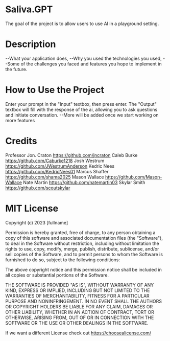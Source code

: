 # Saliva.GPT

The goal of the project is to allow users to use AI in a playground setting.

# Description

--What your application does,
--Why you used the technologies you used,
--Some of the challenges you faced and features you hope to implement in the future.

# How to Use the Project

Enter your prompt in the "Input" textbox, then press enter. The "Output" textbox will fill
with the response of the ai, allowing you to ask questions and initiate conversation.
--More will be added once we start working on more features

# Credits

Professor Jon. Craton https://github.com/jncraton
Caleb Burke https://github.com/Caburke1218
Josh Westrum https://github.com/JWestrumAnderson
Kedric Nees https://github.com/KedricNees01
Marcus Shaffer https://github.com/shama2025
Mason Wallace https://github.com/Mason-Wallace
Nate Martin https://github.com/natemartin03
Skylar Smith https://github.com/scoutskylar

# MIT License

Copyright (c) 2023 [fullname]

Permission is hereby granted, free of charge, to any person obtaining a copy
of this software and associated documentation files (the "Software"), to deal
in the Software without restriction, including without limitation the rights
to use, copy, modify, merge, publish, distribute, sublicense, and/or sell
copies of the Software, and to permit persons to whom the Software is
furnished to do so, subject to the following conditions:

The above copyright notice and this permission notice shall be included in all
copies or substantial portions of the Software.

THE SOFTWARE IS PROVIDED "AS IS", WITHOUT WARRANTY OF ANY KIND, EXPRESS OR
IMPLIED, INCLUDING BUT NOT LIMITED TO THE WARRANTIES OF MERCHANTABILITY,
FITNESS FOR A PARTICULAR PURPOSE AND NONINFRINGEMENT. IN NO EVENT SHALL THE
AUTHORS OR COPYRIGHT HOLDERS BE LIABLE FOR ANY CLAIM, DAMAGES OR OTHER
LIABILITY, WHETHER IN AN ACTION OF CONTRACT, TORT OR OTHERWISE, ARISING FROM,
OUT OF OR IN CONNECTION WITH THE SOFTWARE OR THE USE OR OTHER DEALINGS IN THE
SOFTWARE.

If we want a different License check out https://choosealicense.com/
